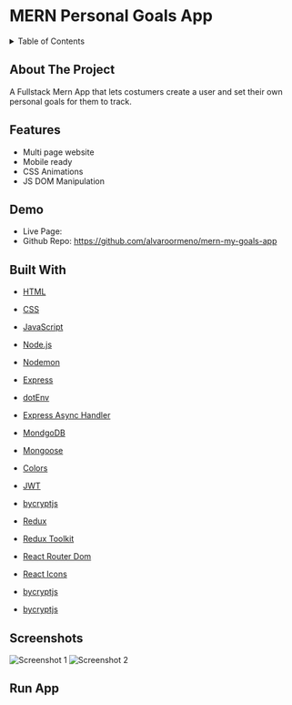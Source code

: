 # MERN Personal Goals App

<!-- TABLE OF CONTENTS -->
<details>
  <summary>Table of Contents</summary>

- [About The Project](#about-the-project)
- [Features](#features)
- [Demo](#demo)
- [Built With](#built-with)
- [Screenshots](#screenshots)
</details>

## About The Project

A Fullstack Mern App that lets costumers create a user and set their own personal goals for them to track.

## Features

- Multi page website
- Mobile ready
- CSS Animations
- JS DOM Manipulation

## Demo

- Live Page:
- Github Repo: https://github.com/alvaroormeno/mern-my-goals-app

## Built With

- [HTML](https://developer.mozilla.org/en-US/docs/Web/HTML)
- [CSS](https://developer.mozilla.org/en-US/docs/Web/CSS)
- [JavaScript](https://developer.mozilla.org/en-US/docs/Web/JavaScript)

- [Node.js](https://developer.mozilla.org/en-US/docs/Web/JavaScript)
- [Nodemon](https://developer.mozilla.org/en-US/docs/Web/JavaScript)
- [Express](https://developer.mozilla.org/en-US/docs/Web/JavaScript)
- [dotEnv](https://developer.mozilla.org/en-US/docs/Web/JavaScript)
- [Express Async Handler](https://developer.mozilla.org/en-US/docs/Web/JavaScript)
- [MondgoDB](https://developer.mozilla.org/en-US/docs/Web/JavaScript)
- [Mongoose](https://developer.mozilla.org/en-US/docs/Web/JavaScript)
- [Colors](https://developer.mozilla.org/en-US/docs/Web/JavaScript)

- [JWT](https://developer.mozilla.org/en-US/docs/Web/JavaScript)
- [bycryptjs](https://developer.mozilla.org/en-US/docs/Web/JavaScript)

- [Redux](https://developer.mozilla.org/en-US/docs/Web/JavaScript)
- [Redux Toolkit](https://developer.mozilla.org/en-US/docs/Web/JavaScript)
- [React Router Dom](https://developer.mozilla.org/en-US/docs/Web/JavaScript)
- [React Icons](https://developer.mozilla.org/en-US/docs/Web/JavaScript)
- [bycryptjs](https://developer.mozilla.org/en-US/docs/Web/JavaScript)
- [bycryptjs](https://developer.mozilla.org/en-US/docs/Web/JavaScript)

## Screenshots

![Screenshot 1](img/screenshot1.png)
![Screenshot 2](img/screenshot2.png)

## Run App
